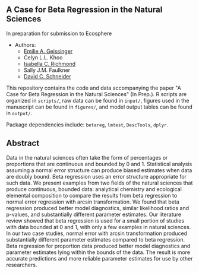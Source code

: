 ## A Case for Beta Regression in the Natural Sciences  
In preparation for submission to Ecosphere

* Authors:
    + [Emilie A. Geissinger](https://eageissinger.github.io/)
    + Celyn L.L. Khoo
    + [Isabella C. Richmond](https://github.com/icrichmond)
    + Sally J.M. Faulkner
    + [David C. Schneider](https://www.mun.ca/osc/dschneider/bio.php)
    

This repository contains the code and data accompanying the paper "A Case for Beta Regression in the Natural Sciences" (In Prep.). R scripts are organized in `scripts/`, raw data can be found in `input/`, figures used in the manuscript can be found in `figures/`, and model output tables can be found in `output/`.  

Package dependencies include: `betareg`, `lmtest`, `DescTools`, `dplyr`.


    
## Abstract
Data in the natural sciences often take the form of percentages or proportions that are continuous and bounded by 0 and 1. Statistical analysis assuming a normal error structure can produce biased estimates when data are doubly bound. Beta regression uses an error structure appropriate for such data. We present examples from two fields of the natural sciences that produce continuous, bounded data: analytical chemistry and ecological elemental composition to compare the results from beta regression to normal error regression with arcsin transformation. We found that beta regression produced better model diagnostics, similar likelihood ratios and p-values, and substantially different parameter estimates. Our literature review showed that beta regression is used for a small portion of studies with data bounded at 0 and 1, with only a few examples in natural sciences. In our two case studies, normal error with arcsin transformation produced substantially different parameter estimates compared to beta regression. Beta regression for proportion data produced better model diagnostics and parameter estimates lying within the bounds of the data. The result is more accurate predictions and more reliable parameter estimates for use by other researchers. 
